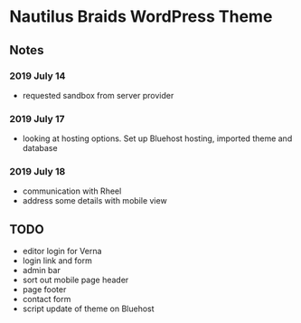 Nautilus Braids WordPress Theme
===============================

Notes
-----

### 2019 July 14

* requested sandbox from server provider

### 2019 July 17

* looking at hosting options. Set up Bluehost hosting, imported theme and database

### 2019 July 18

* communication with Rheel
* address some details with mobile view

## TODO

* editor login for Verna
* login link and form
* admin bar
* sort out mobile page header
* page footer
* contact form
* script update of theme on Bluehost
